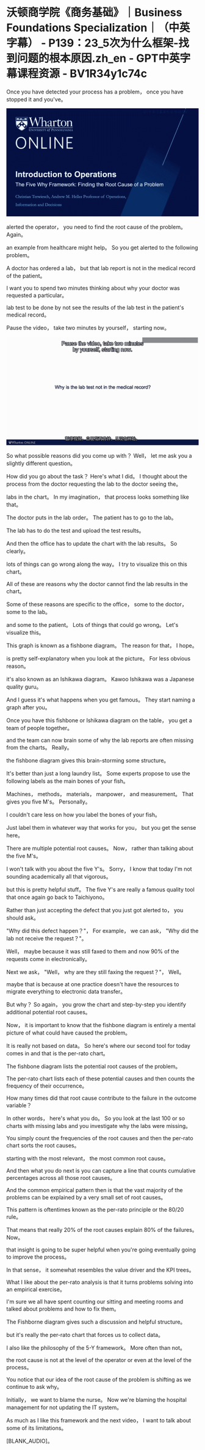 # 沃顿商学院《商务基础》｜Business Foundations Specialization｜（中英字幕） - P139：23_5次为什么框架-找到问题的根本原因.zh_en - GPT中英字幕课程资源 - BV1R34y1c74c

Once you have detected your process has a problem， once you have stopped it and you've。

![](img/30026747fe0aa037c0c625f1fa9cc94e_1.png)

alerted the operator， you need to find the root cause of the problem。 Again。

an example from healthcare might help。 So you get alerted to the following problem。

A doctor has ordered a lab， but that lab report is not in the medical record of the patient。

I want you to spend two minutes thinking about why your doctor was requested a particular。

lab test to be done by not see the results of the lab test in the patient's medical record。

Pause the video， take two minutes by yourself， starting now。

![](img/30026747fe0aa037c0c625f1fa9cc94e_3.png)

So what possible reasons did you come up with？ Well， let me ask you a slightly different question。

How did you go about the task？ Here's what I did。 I thought about the process from the doctor requesting the lab to the doctor seeing the。

labs in the chart。 In my imagination， that process looks something like that。

The doctor puts in the lab order。 The patient has to go to the lab。

The lab has to do the test and upload the test results。

And then the office has to update the chart with the lab results。 So clearly。

lots of things can go wrong along the way。 I try to visualize this on this chart。

All of these are reasons why the doctor cannot find the lab results in the chart。

Some of these reasons are specific to the office， some to the doctor， some to the lab。

and some to the patient。 Lots of things that could go wrong。 Let's visualize this。

This graph is known as a fishbone diagram。 The reason for that， I hope。

is pretty self-explanatory when you look at the picture。 For less obvious reason。

it's also known as an Ishikawa diagram。 Kawoo Ishikawa was a Japanese quality guru。

And I guess it's what happens when you get famous。 They start naming a graph after you。

Once you have this fishbone or Ishikawa diagram on the table， you get a team of people together。

and the team can now brain some of why the lab reports are often missing from the charts。 Really。

the fishbone diagram gives this brain-storming some structure。

It's better than just a long laundry list。 Some experts propose to use the following labels as the main bones of your fish。

Machines， methods， materials， manpower， and measurement。 That gives you five M's。 Personally。

I couldn't care less on how you label the bones of your fish。

Just label them in whatever way that works for you， but you get the sense here。

There are multiple potential root causes。 Now， rather than talking about the five M's。

I won't talk with you about the five Y's。 Sorry， I know that today I'm not sounding academically all that vigorous。

but this is pretty helpful stuff。 The five Y's are really a famous quality tool that once again go back to Taichiyono。

Rather than just accepting the defect that you just got alerted to， you should ask。

"Why did this defect happen？"， For example， we can ask， "Why did the lab not receive the request？"。

Well， maybe because it was still faxed to them and now 90% of the requests come in electronically。

Next we ask， "Well， why are they still faxing the request？"， Well。

maybe that is because at one practice doesn't have the resources to migrate everything to electronic data transfer。

But why？ So again， you grow the chart and step-by-step you identify additional potential root causes。

Now， it is important to know that the fishbone diagram is entirely a mental picture of what could have caused the problem。

It is really not based on data。 So here's where our second tool for today comes in and that is the per-rato chart。

The fishbone diagram lists the potential root causes of the problem。

The per-rato chart lists each of these potential causes and then counts the frequency of their occurrence。

How many times did that root cause contribute to the failure in the outcome variable？

In other words， here's what you do。 So you look at the last 100 or so charts with missing labs and you investigate why the labs were missing。

You simply count the frequencies of the root causes and then the per-rato chart sorts the root causes。

starting with the most relevant， the most common root cause。

And then what you do next is you can capture a line that counts cumulative percentages across all those root causes。

And the common empirical pattern then is that the vast majority of the problems can be explained by a very small set of root causes。

This pattern is oftentimes known as the per-rato principle or the 80/20 rule。

That means that really 20% of the root causes explain 80% of the failures。 Now。

that insight is going to be super helpful when you're going eventually going to improve the process。

In that sense， it somewhat resembles the value driver and the KPI trees。

What I like about the per-rato analysis is that it turns problems solving into an empirical exercise。

I'm sure we all have spent counting our sitting and meeting rooms and talked about problems and how to fix them。

The Fishborne diagram gives such a discussion and helpful structure。

but it's really the per-rato chart that forces us to collect data。

I also like the philosophy of the 5-Y framework。 More often than not。

the root cause is not at the level of the operator or even at the level of the process。

You notice that our idea of the root cause of the problem is shifting as we continue to ask why。

Initially， we want to blame the nurse。 Now we're blaming the hospital management for not updating the IT system。

As much as I like this framework and the next video， I want to talk about some of its limitations。

[BLANK_AUDIO]。
